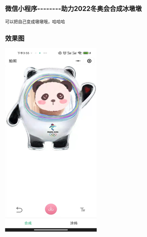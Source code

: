 
 ## 微信小程序--------助力2022冬奥会合成冰墩墩
 
 可以把自己变成墩墩哦，哈哈哈
 
 ## 效果图
 <img src="https://github.com/jingsongliujing/takePhoto/blob/main/static/11acb62b66b740f9e834ccca808bb5c.jpg"  height="600" width="300">

